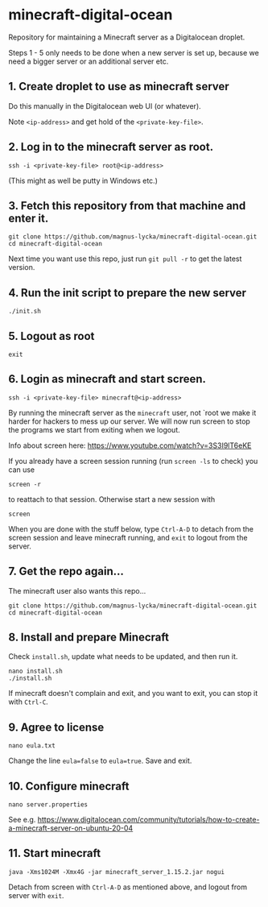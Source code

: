# minecraft-digital-ocean

Repository for maintaining a Minecraft server as a Digitalocean droplet.

Steps 1 - 5 only needs to be done when a new server is set up, because we need a bigger server or an additional server etc.


## 1. Create droplet to use as minecraft server

Do this manually in the Digitalocean web UI (or whatever).

Note `<ip-address>` and get hold of the `<private-key-file>`.


## 2. Log in to the minecraft server as root.

    ssh -i <private-key-file> root@<ip-address>

(This might as well be putty in Windows etc.)


## 3. Fetch this repository from that machine and enter it.

    git clone https://github.com/magnus-lycka/minecraft-digital-ocean.git
    cd minecraft-digital-ocean

Next time you want use this repo, just run `git pull -r` to get the latest version.


## 4. Run the init script to prepare the new server

    ./init.sh


## 5. Logout as root

    exit


## 6. Login as minecraft and start screen.

    ssh -i <private-key-file> minecraft@<ip-address>

By running the minecraft server as the `minecraft` user, not `root we make it harder for hackers to mess up our server. We will now run screen to stop the programs we start from exiting when we logout.

Info about screen here: https://www.youtube.com/watch?v=3S3I9lT6eKE

If you already have a screen session running (run `screen -ls` to check) you can use

    screen -r

to reattach to that session. Otherwise start a new session with

    screen

When you are done with the stuff below, type `Ctrl-A-D` to detach from the screen session and leave minecraft running, and `exit` to logout from the server.


## 7. Get the repo again...

The minecraft user also wants this repo...

    git clone https://github.com/magnus-lycka/minecraft-digital-ocean.git
    cd minecraft-digital-ocean


## 8. Install and prepare Minecraft

Check `install.sh`, update what needs to be updated, and then run it.

    nano install.sh
    ./install.sh

If minecraft doesn't complain and exit, and you want to exit, you can stop it with `Ctrl-C`.


## 9. Agree to license

    nano eula.txt

Change the line `eula=false` to `eula=true`. Save and exit.


## 10. Configure minecraft

    nano server.properties

See e.g. https://www.digitalocean.com/community/tutorials/how-to-create-a-minecraft-server-on-ubuntu-20-04


## 11. Start minecraft

    java -Xms1024M -Xmx4G -jar minecraft_server_1.15.2.jar nogui

Detach from screen with `Ctrl-A-D` as mentioned above, and logout from server with `exit`.
